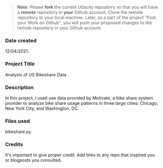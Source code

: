 >**Note**: Please **fork** the current Udacity repository so that you will have a **remote** repository in **your** Github account. Clone the remote repository to your local machine. Later, as a part of the project "Post your Work on Github", you will push your proposed changes to the remote repository in your Github account.

### Date created
12/04/2021.

### Project Title
Analysis of US Bikeshare Data

### Description
In this project, I used use data provided by Motivate, a bike share system provider to analyze bike share usage patterns in three large cities: Chicago, New York City, and Washington, DC.

### Files used
bikeshare.py

### Credits
It's important to give proper credit. Add links to any repo that inspired you or blogposts you consulted.
